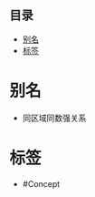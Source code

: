 <!-- START doctoc generated TOC please keep comment here to allow auto update -->
<!-- DON'T EDIT THIS SECTION, INSTEAD RE-RUN doctoc TO UPDATE -->
## 目录

- [别名](#%E5%88%AB%E5%90%8D)
- [标签](#%E6%A0%87%E7%AD%BE)

<!-- END doctoc generated TOC please keep comment here to allow auto update -->

# 别名

- 同区域同数强关系

# 标签

- #Concept

